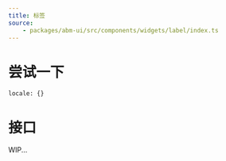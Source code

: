 ```yaml
---
title: 标签
source:
	- packages/abm-ui/src/components/widgets/label/index.ts
---
```


# 尝试一下
```demo components/widgets/label
locale: {}
```

# 接口

WIP...
